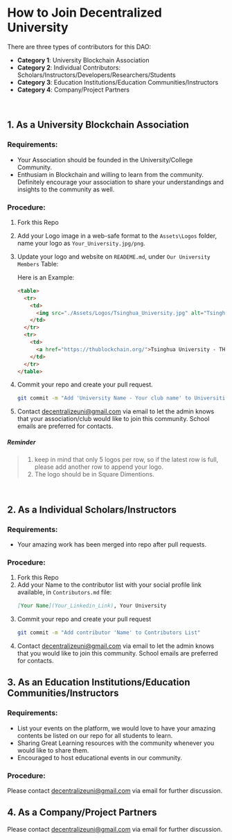 # How to Join Decentralized University

There are three types of contributors for this DAO:

- **Category 1**: University Blockchain Association
- **Category 2**: Individual Contributors: Scholars/Instructors/Developers/Researchers/Students
- **Category 3**: Education Institutions/Education Communities/Instructors
- **Category 4**: Company/Project Partners

<br/>

## 1. As a **University Blockchain Association**

### Requirements:

- Your Association should be founded in the University/College Community.
- Enthusiam in Blockchain and willing to learn from the community. Definitely encourage your association to share your understandings and insights to the community as well.

### Procedure:

1. Fork this Repo
2. Add your Logo image in a web-safe format to the `Assets\Logos` folder, name your logo as `Your_University.jpg/png`.
3. Update your logo and website on `READEME.md`, under `Our University Members` Table: 

    Here is an Example:
    ```html
    <table>
      <tr>
        <td>
          <img src="./Assets/Logos/Tsinghua_University.jpg" alt="Tsinghua_University" style="zoom:10%;"/>
        </td>
      </tr>
      <tr>
        <td>
          <a href="https://thublockchain.org/">Tsinghua University - THUBA</a>
        </td>
      </tr>
    </table>
    ```
4. Commit your repo and create your pull request.
    ```bash
    git commit -m "Add 'University Name - Your club name' to Universities List"
    ```
5. Contact decentralizeuni@gmail.com via email to let the admin knows that your association/club would like to join this community. School emails are preferred for contacts.

##### Reminder

> 1. keep in mind that only 5 logos per row, so if the latest row is full, please add another row to append your logo.
> 2. The logo should be in Square Dimentions.

<br/>

## 2. As a **Individual Scholars/Instructors**

### Requirements:

- Your amazing work has been merged into repo after pull requests.

### Procedure:

1. Fork this Repo
2. Add your Name to the contributor list with your social profile link available, in `Contributors.md` file:
    ```md
    [Your Name](Your_Linkedin_Link), Your University
    ```
3. Commit your repo and create your pull request
    ```bash
    git commit -m "Add contributor 'Name' to Contributors List"
    ```
5. Contact decentralizeuni@gmail.com via email to let the admin knows that you would like to join this community. School emails are preferred for contacts.

## 3. As an **Education Institutions/Education Communities/Instructors**

### Requirements:

- List your events on the platform, we would love to have your amazing contents be listed on our repo for all students to learn.
- Sharing Great Learning resources with the community whenever you would like to share them.
- Encouraged to host educational events in our community.

### Procedure:

Please contact decentralizeuni@gmail.com via email for further discussion.

## 4. As a **Company/Project Partners**

Please contact decentralizeuni@gmail.com via email for further discussion.
